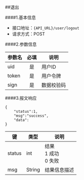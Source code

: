 ##退出

####1.基本信息
- 接口地址：`{API_URL}/user/logout`
- 请求方式：POST

####2.参数信息  

| 参数名    | 必填      | 说明      |
| -------   |:-------:  |-----------|
| uid       | 是        | 用户ID    |
| token     | 是        | 用户令牌  |
| sign      | 是        | 数据校验码|

####3.报文响应

```
{
	"status":1,
	"msg":"success",
	"data":
}
```

|键      |类型  |说明  |
|--------|------|------|
|status  |int   |结果<br>1 成功<br>0 失败|
|msg     |String|结果信息描述|

